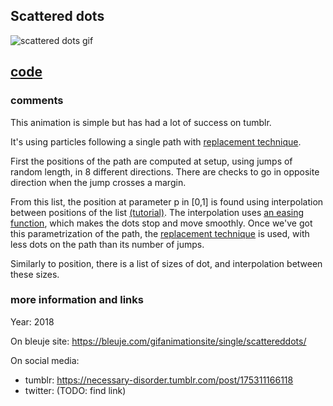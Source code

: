 ## Scattered dots

![scattered dots gif](https://bleuje.com/gifset/2018/2018_26_popularlerpdotpath.gif)

## [code](https://github.com/Bleuje/processing-animations-code/blob/main/code/scattereddots/scattereddots.pde)

### comments

This animation is simple but has had a lot of success on tumblr.

It's using particles following a single path with [replacement technique](https://bleuje.com/tutorial4/).

First the positions of the path are computed at setup, using jumps of random length, in 8 different directions. There are checks to go in opposite direction when the jump crosses a margin.

From this list, the position at parameter p in [0,1] is found using interpolation between positions of the list [(tutorial)](https://bleuje.com/tutorial7/). The interpolation uses [an easing function](https://patakk.tumblr.com/post/88602945835/heres-a-simple-function-you-can-use-for-easing), which makes the dots stop and move smoothly. Once we've got this parametrization of the path, the [replacement technique](https://bleuje.com/tutorial4/) is used, with less dots on the path than its number of jumps.

Similarly to position, there is a list of sizes of dot, and interpolation between these sizes.

### more information and links

Year: 2018

On bleuje site: https://bleuje.com/gifanimationsite/single/scattereddots/

On social media:
 - tumblr: https://necessary-disorder.tumblr.com/post/175311166118
 - twitter: (TODO: find link)
